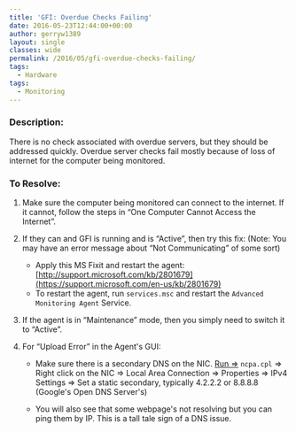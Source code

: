 ```yaml
---
title: 'GFI: Overdue Checks Failing'
date: 2016-05-23T12:44:00+00:00
author: gerryw1389
layout: single
classes: wide
permalink: /2016/05/gfi-overdue-checks-failing/
tags:
  - Hardware
tags:
  - Monitoring
---
```

<!--more-->

### Description:

There is no check associated with overdue servers, but they should be addressed quickly. Overdue server checks fail mostly because of loss of internet for the computer being monitored.

### To Resolve:

1. Make sure the computer being monitored can connect to the internet. If it cannot, follow the steps in &#8220;One Computer Cannot Access the Internet&#8221;.

2. If they can and GFI is running and is &#8220;Active&#8221;, then try this fix: (Note: You may have an error message about &#8220;Not Communicating&#8221; of some sort)

   - Apply this MS Fixit and restart the agent: [http://support.microsoft.com/kb/2801679](https://support.microsoft.com/en-us/kb/2801679)
   - To restart the agent, run `services.msc` and restart the `Advanced Monitoring Agent` Service.

3. If the agent is in &#8220;Maintenance&#8221; mode, then you simply need to switch it to &#8220;Active&#8221;.

4. For &#8220;Upload Error&#8221; in the Agent's GUI:

   - Make sure there is a secondary DNS on the NIC. [Run =>](https://automationadmin.com/2016/05/command-prompt-overview/) `ncpa.cpl` => Right click on the NIC => Local Area Connection => Properties => IPv4 Settings => Set a static secondary, typically 4.2.2.2 or 8.8.8.8 (Google's Open DNS Server's)

   - You will also see that some webpage's not resolving but you can ping them by IP. This is a tall tale sign of a DNS issue.
